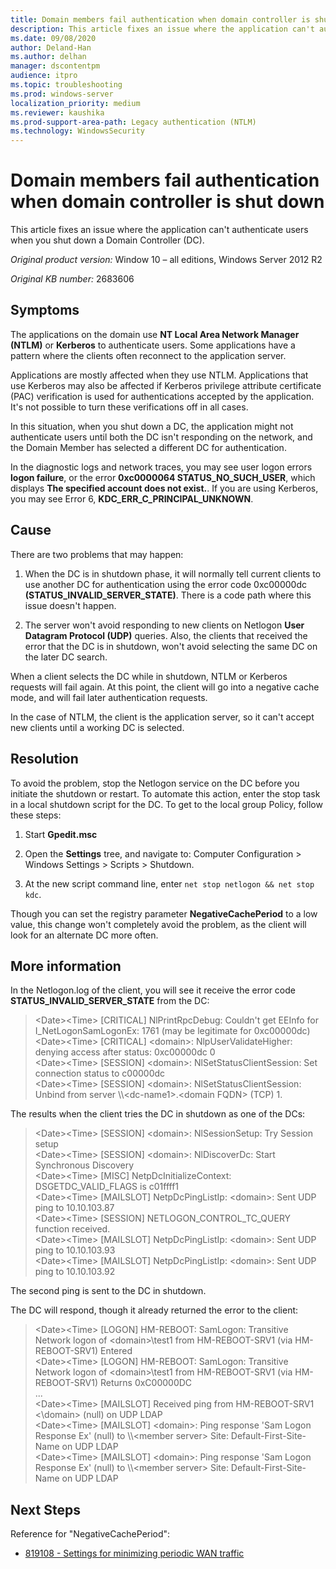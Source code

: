 ```yaml
---
title: Domain members fail authentication when domain controller is shut down
description: This article fixes an issue where the application can't authenticate users when you shut down a Domain Controller.
ms.date: 09/08/2020
author: Deland-Han
ms.author: delhan
manager: dscontentpm
audience: itpro
ms.topic: troubleshooting
ms.prod: windows-server
localization_priority: medium
ms.reviewer: kaushika
ms.prod-support-area-path: Legacy authentication (NTLM)
ms.technology: WindowsSecurity
---
```

# Domain members fail authentication when domain controller is shut down

This article fixes an issue where the application can't authenticate users when you shut down a Domain Controller (DC).

_Original product version:_ Window 10 – all editions, Windows Server 2012 R2

_Original KB number:_ 2683606

## Symptoms

The applications on the domain use **NT Local Area Network Manager (NTLM)** or **Kerberos** to authenticate users. Some applications have a pattern where the clients often reconnect to the application server.

Applications are mostly affected when they use NTLM. Applications that use Kerberos may also be affected if Kerberos privilege attribute certificate (PAC) verification is used for authentications accepted by the application. It's not possible to turn these verifications off in all cases.

In this situation, when you shut down a DC, the application might not authenticate users until both the DC isn't responding on the network, and the Domain Member has selected a different DC for authentication.

In the diagnostic logs and network traces, you may see user logon errors **logon failure**, or the error **0xc0000064 STATUS_NO_SUCH_USER**, which displays **The specified account does not exist.**. If you are using Kerberos, you may see Error 6, **KDC_ERR_C_PRINCIPAL_UNKNOWN**.

## Cause

There are two problems that may happen:

1. When the DC is in shutdown phase, it will normally tell current clients to use another DC for authentication using the error code 0xc00000dc **(STATUS_INVALID_SERVER_STATE)**. There is a code path where this issue doesn't happen.

2. The server won't avoid responding to new clients on Netlogon **User Datagram Protocol (UDP)** queries. Also, the clients that received the error that the DC is in shutdown, won't avoid selecting the same DC on the later DC search.

When a client selects the DC while in shutdown, NTLM or Kerberos requests will fail again. At this point, the client will go into a negative cache mode, and will fail later authentication requests.

In the case of NTLM, the client is the application server, so it can't accept new clients until a working DC is selected.

## Resolution

To avoid the problem, stop the Netlogon service on the DC before you initiate the shutdown or restart. To automate this action, enter the stop task in a local shutdown script for the DC. To get to the local group Policy, follow these steps:

1. Start **Gpedit.msc**

2. Open the **Settings** tree, and navigate to: Computer Configuration > Windows Settings > Scripts > Shutdown.

3. At the new script command line, enter `net stop netlogon && net stop kdc`.

Though you can set the registry parameter **NegativeCachePeriod** to a low value, this change won't completely avoid the problem, as the client will look for an alternate DC more often.

## More information

In the Netlogon.log of the client, you will see it receive the error code **STATUS_INVALID_SERVER_STATE** from the DC:

> \<Date>\<Time> [CRITICAL] NlPrintRpcDebug: Couldn't get EEInfo for I_NetLogonSamLogonEx: 1761 (may be legitimate for 0xc00000dc)  
\<Date>\<Time> [CRITICAL] \<domain>: NlpUserValidateHigher: denying access after status: 0xc00000dc 0  
\<Date>\<Time> [SESSION] \<domain>: NlSetStatusClientSession: Set connection status to c00000dc  
\<Date>\<Time> [SESSION] \<domain>: NlSetStatusClientSession: Unbind from server \\\\\<dc-name1>.\<domain FQDN> (TCP) 1.  

The results when the client tries the DC in shutdown as one of the DCs:

> \<Date>\<Time> [SESSION] \<domain>: NlSessionSetup: Try Session setup  
\<Date>\<Time> [SESSION] \<domain>: NlDiscoverDc: Start Synchronous Discovery  
\<Date>\<Time> [MISC] NetpDcInitializeContext: DSGETDC_VALID_FLAGS is c01ffff1  
\<Date>\<Time> [MAILSLOT] NetpDcPingListIp: \<domain>: Sent UDP ping to 10.10.103.87  
\<Date>\<Time> [SESSION] NETLOGON_CONTROL_TC_QUERY function received.  
\<Date>\<Time> [MAILSLOT] NetpDcPingListIp: \<domain>: Sent UDP ping to 10.10.103.93  
\<Date>\<Time> [MAILSLOT] NetpDcPingListIp: \<domain>: Sent UDP ping to 10.10.103.92  

The second ping is sent to the DC in shutdown.

The DC will respond, though it already returned the error to the client:

> \<Date>\<Time> [LOGON] HM-REBOOT: SamLogon: Transitive Network logon of \<domain>\test1 from HM-REBOOT-SRV1 (via HM-REBOOT-SRV1) Entered  
\<Date>\<Time> [LOGON] HM-REBOOT: SamLogon: Transitive Network logon of \<domain>\test1 from HM-REBOOT-SRV1 (via HM-REBOOT-SRV1) Returns 0xC00000DC  
...  
\<Date>\<Time> [MAILSLOT] Received ping from HM-REBOOT-SRV1 <\domain> (null) on UDP LDAP  
\<Date>\<Time> [MAILSLOT] \<domain>: Ping response 'Sam Logon Response Ex' (null) to \\\\\<member server> Site: Default-First-Site-Name on UDP LDAP  
\<Date>\<Time> [MAILSLOT] \<domain>: Ping response 'Sam Logon Response Ex' (null) to \\\\\<member server> Site: Default-First-Site-Name on UDP LDAP  

## Next Steps

Reference for "NegativeCachePeriod":

- [819108 - Settings for minimizing periodic WAN traffic](https://support.microsoft.com/help/819108)
